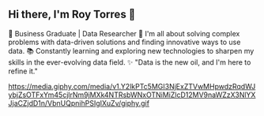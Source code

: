 ## Hi there, I'm Roy Torres 👋

🔧 Business Graduate | Data Researcher
🚀 I'm all about solving complex problems with data-driven solutions and finding innovative ways to use data.
📚 Constantly learning and exploring new technologies to sharpen my skills in the ever-evolving data field.
✨ "Data is the new oil, and I'm here to refine it."

https://media.giphy.com/media/v1.Y2lkPTc5MGI3NjExZTVwMHpwdzRqdWJybjZsOTFxYm45cjlrNm9jMXk4NTRsbWNxOTNiMiZlcD12MV9naWZzX3NlYXJjaCZjdD1n/VbnUQpnihPSIgIXuZv/giphy.gif


